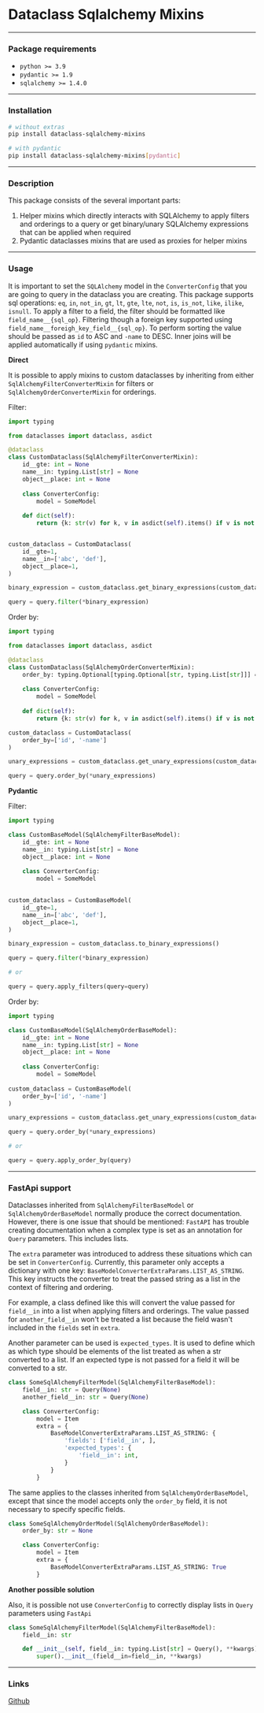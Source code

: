 # Dataclass Sqlalchemy Mixins
_____
### Package requirements
- `python >= 3.9`
- `pydantic >= 1.9`
- `sqlalchemy >= 1.4.0`
___
### Installation
```bash
# without extras 
pip install dataclass-sqlalchemy-mixins

# with pydantic 
pip install dataclass-sqlalchemy-mixins[pydantic]
```
___
### Description
This package consists of the several important parts: 
1. Helper mixins which directly interacts with SQLAlchemy to apply filters and orderings to a query or get binary/unary SQLAlchemy expressions that can be applied when required
2. Pydantic dataclasses mixins that are used as proxies for helper mixins



___
### Usage
 
It is important to set the `SQLAlchemy` model in the `ConverterConfig` that you are going to query in the dataclass you are creating. 
This package supports sql operations: `eq`, `in`, `not_in`, `gt`, `lt`, `gte`, `lte`, `not`, `is`, `is_not`, `like`, `ilike`, `isnull`. 
To apply a filter to a field, the filter should be formatted like `field_name__{sql_op}`. Filtering though a foreign key supported using `field_name__foreigh_key_field__{sql_op}`.
To perform sorting the value should be passed as `id` to ASC and `-name` to DESC. Inner joins will be applied automatically if using `pydantic` mixins.


**Direct**

It is possible to apply mixins to custom dataclasses by inheriting from either `SqlAlchemyFilterConverterMixin` for filters or `SqlAlchemyOrderConverterMixin` for orderings.

Filter:
```python
import typing

from dataclasses import dataclass, asdict

@dataclass
class CustomDataclass(SqlAlchemyFilterConverterMixin):
    id__gte: int = None
    name__in: typing.List[str] = None
    object__place: int = None 
    
    class ConverterConfig:
        model = SomeModel 
    
    def dict(self):
        return {k: str(v) for k, v in asdict(self).items() if v is not None}


custom_dataclass = CustomDataclass(
    id__gte=1,
    name__in=['abc', 'def'],
    object__place=1,
)

binary_expression = custom_dataclass.get_binary_expressions(custom_dataclass.dict())

query = query.filter(*binary_expression)
```

Order by:
```python
import typing

from dataclasses import dataclass, asdict

@dataclass
class CustomDataclass(SqlAlchemyOrderConverterMixin):
    order_by: typing.Optional[typing.Optional[str, typing.List[str]]] = None
    
    class ConverterConfig:
        model = SomeModel 
    
    def dict(self):
        return {k: str(v) for k, v in asdict(self).items() if v is not None}

custom_dataclass = CustomDataclass(
    order_by=['id', '-name']
)

unary_expressions = custom_dataclass.get_unary_expressions(custom_dataclass.order_by)

query = query.order_by(*unary_expressions)
```

**Pydantic**

Filter:
```python
import typing

class CustomBaseModel(SqlAlchemyFilterBaseModel):
    id__gte: int = None
    name__in: typing.List[str] = None
    object__place: int = None 
    
    class ConverterConfig:
        model = SomeModel 
    

custom_dataclass = CustomBaseModel(
    id__gte=1,
    name__in=['abc', 'def'],
    object__place=1,
)

binary_expression = custom_dataclass.to_binary_expressions()

query = query.filter(*binary_expression)

# or

query = query.apply_filters(query=query)
```

Order by:
```python
import typing

class CustomBaseModel(SqlAlchemyOrderBaseModel):
    id__gte: int = None
    name__in: typing.List[str] = None
    object__place: int = None 
    
    class ConverterConfig:
        model = SomeModel 
    
custom_dataclass = CustomBaseModel(
    order_by=['id', '-name']
)

unary_expressions = custom_dataclass.get_unary_expressions(custom_dataclass.order_by)

query = query.order_by(*unary_expressions)

# or 

query = query.apply_order_by(query)
```
____
### FastApi support 
Dataclasses inherited from `SqlAlchemyFilterBaseModel` or `SqlAlchemyOrderBaseModel` normally produce the correct documentation. 
However, there is one issue that should be mentioned: 
`FastAPI` has trouble creating documentation when a complex type is set as an annotation for `Query` parameters. 
This includes lists.

The `extra` parameter was introduced to address these situations which can be set in `ConverterConfig`. 
Currently, this parameter only accepts a dictionary with one key: `BaseModelConverterExtraParams.LIST_AS_STRING`. 
This key instructs the converter to treat the passed string as a list in the context of filtering and ordering.

For example, a class defined like this will convert the value passed for `field__in` into a list when applying filters and orderings.
The value passed for `another_field__in` won't be treated a list because the field wasn't included in the `fields` set in `extra`. 

Another parameter can be used is `expected_types`. 
It is used to define which as which type should be elements of the list treated as when a str converted to a list. 
If an expected type is not passed for a field it will be converted to a str.

```python
class SomeSqlAlchemyFilterModel(SqlAlchemyFilterBaseModel):
    field__in: str = Query(None)
    another_field__in: str = Query(None)

    class ConverterConfig:
        model = Item
        extra = {
            BaseModelConverterExtraParams.LIST_AS_STRING: {
                'fields': ['field__in', ],
                'expected_types': {
                    'field__in': int,
                }
            }
        }
```

The same applies to the classes inherited from `SqlAlchemyOrderBaseModel`,
except that since the model accepts only the `order_by` field, it is not necessary to specify specific fields.

```python
class SomeSqlAlchemyOrderModel(SqlAlchemyOrderBaseModel):
    order_by: str = None

    class ConverterConfig:
        model = Item
        extra = {
            BaseModelConverterExtraParams.LIST_AS_STRING: True
        }
```

**Another possible solution**

Also, it is possible not use `ConverterConfig` to correctly display lists in `Query` parameters using `FastApi`

```python
class SomeSqlAlchemyFilterModel(SqlAlchemyFilterBaseModel):
    field__in: str

    def __init__(self, field__in: typing.List[str] = Query(), **kwargs) -> None:
        super().__init__(field__in=field__in, **kwargs)
```

____
### Links
[Github](https://github.com/ViAchKoN/dataclass-sqlalchemy-mixins)
